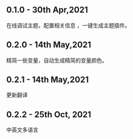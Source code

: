 ## 0.1.0 - 30th Apr,2021
在线调试主题，配置相关信息 ，一键生成主题插件。

## 0.2.0 - 14th May,2021
精简一些变量，自动生成精简的变量颜色。

## 0.2.1 - 14th May,2021
更新翻译

## 0.2.2 - 25th Oct, 2021 

中英文多语言